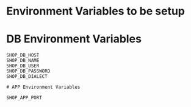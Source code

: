 # Environment Variables to be setup

# DB Environment Variables

```
SHOP_DB_HOST
SHOP_DB_NAME
SHOP_DB_USER
SHOP_DB_PASSWORD
SHOP_DB_DIALECT

# APP Environment Variables

SHOP_APP_PORT
```
